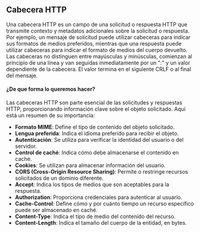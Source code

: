 
## Cabecera HTTP

Una cabecera HTTP es un campo de una solicitud o respuesta HTTP que transmite contexto y metadatos adicionales sobre la solicitud o respuesta. Por ejemplo, un mensaje de solicitud puede utilizar cabeceras para indicar sus formatos de medios preferidos, mientras que una respuesta puede utilizar cabeceras para indicar el formato de medios del cuerpo devuelto. Las cabeceras no distinguen entre mayúsculas y minúsculas, comienzan al principio de una línea y van seguidas inmediatamente por un ":" y un valor dependiente de la cabecera. El valor termina en el siguiente CRLF o al final del mensaje.

#### ¿De que forma lo queremos hacer?

Las cabeceras HTTP son parte esencial de las solicitudes y respuestas HTTP, proporcionando información clave sobre el objeto solicitado. Aquí está un resumen de su importancia:

- **Formato MIME**: Define el tipo de contenido del objeto solicitado.
- **Lengua preferida**: Indica el idioma preferido para recibir el objeto.
- **Autenticación**: Se utiliza para verificar la identidad del usuario o del servidor.
- **Control de caché**: Indica cómo debe almacenarse el contenido en caché.
- **Cookies**: Se utilizan para almacenar información del usuario.
- **CORS (Cross-Origin Resource Sharing)**: Permite o restringe recursos solicitados de un dominio diferente.
- **Accept**: Indica los tipos de medios que son aceptables para la respuesta.
- **Authorization**: Proporciona credenciales para autenticar al usuario.
- **Cache-Control**: Define cómo y por cuánto tiempo un recurso específico puede ser almacenado en caché.
- **Content-Type**: Indica el tipo de medio del contenido del recurso.
- **Content-Length**: Indica el tamaño del cuerpo de la entidad, en bytes.